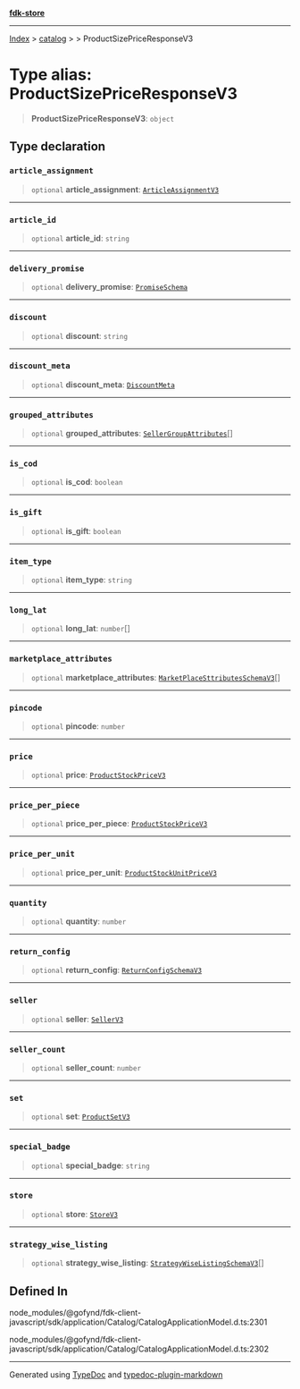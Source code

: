 [**fdk-store**](../../../README.md)
***

[Index](../../../API.md) > [catalog](../../README.md) > [<internal>](../README.md) > ProductSizePriceResponseV3

# Type alias: ProductSizePriceResponseV3

> **ProductSizePriceResponseV3**: `object`

## Type declaration

### `article_assignment`

> `optional` **article\_assignment**: [`ArticleAssignmentV3`](type-alias.ArticleAssignmentV3.md)

***

### `article_id`

> `optional` **article\_id**: `string`

***

### `delivery_promise`

> `optional` **delivery\_promise**: [`PromiseSchema`](type-alias.PromiseSchema.md)

***

### `discount`

> `optional` **discount**: `string`

***

### `discount_meta`

> `optional` **discount\_meta**: [`DiscountMeta`](type-alias.DiscountMeta.md)

***

### `grouped_attributes`

> `optional` **grouped\_attributes**: [`SellerGroupAttributes`](type-alias.SellerGroupAttributes.md)[]

***

### `is_cod`

> `optional` **is\_cod**: `boolean`

***

### `is_gift`

> `optional` **is\_gift**: `boolean`

***

### `item_type`

> `optional` **item\_type**: `string`

***

### `long_lat`

> `optional` **long\_lat**: `number`[]

***

### `marketplace_attributes`

> `optional` **marketplace\_attributes**: [`MarketPlaceSttributesSchemaV3`](type-alias.MarketPlaceSttributesSchemaV3.md)[]

***

### `pincode`

> `optional` **pincode**: `number`

***

### `price`

> `optional` **price**: [`ProductStockPriceV3`](type-alias.ProductStockPriceV3.md)

***

### `price_per_piece`

> `optional` **price\_per\_piece**: [`ProductStockPriceV3`](type-alias.ProductStockPriceV3.md)

***

### `price_per_unit`

> `optional` **price\_per\_unit**: [`ProductStockUnitPriceV3`](type-alias.ProductStockUnitPriceV3.md)

***

### `quantity`

> `optional` **quantity**: `number`

***

### `return_config`

> `optional` **return\_config**: [`ReturnConfigSchemaV3`](type-alias.ReturnConfigSchemaV3.md)

***

### `seller`

> `optional` **seller**: [`SellerV3`](type-alias.SellerV3.md)

***

### `seller_count`

> `optional` **seller\_count**: `number`

***

### `set`

> `optional` **set**: [`ProductSetV3`](type-alias.ProductSetV3.md)

***

### `special_badge`

> `optional` **special\_badge**: `string`

***

### `store`

> `optional` **store**: [`StoreV3`](type-alias.StoreV3.md)

***

### `strategy_wise_listing`

> `optional` **strategy\_wise\_listing**: [`StrategyWiseListingSchemaV3`](type-alias.StrategyWiseListingSchemaV3.md)[]

## Defined In

node\_modules/@gofynd/fdk-client-javascript/sdk/application/Catalog/CatalogApplicationModel.d.ts:2301

node\_modules/@gofynd/fdk-client-javascript/sdk/application/Catalog/CatalogApplicationModel.d.ts:2302

***
Generated using [TypeDoc](https://typedoc.org/) and [typedoc-plugin-markdown](https://www.npmjs.com/package/typedoc-plugin-markdown)
